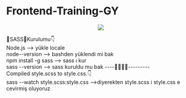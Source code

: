 # Frontend-Training-GY

<!--## Bootstrap Ass-2 https://gamzeysr.github.io/Frontend-Training-GY/BOOTSTRAP/session-1/Ass-2/index.html

## Bootstrap Ass-1 https://gamzeysr.github.io/Frontend-Training-GY/BOOTSTRAP/session-1/Ass-1/index.html -->

<p align="center"><img src="https://user-images.githubusercontent.com/99876715/194717950-20d89fbf-d279-495b-8ced-2b96d675b604.gif" /></p>

🎉SASS🎉Kurulumu👇
<br>Node.js   --> yükle locale
<br>node--version --> bashden yüklendi mi bak
<br> npm install -g sass --> sass ı kur
<br>sass --version --> sass kuruldu mu bak
----🎉🎉🎉🎉---------
<br>Compiled style.scss to style.css.👇
<br>sass --watch style.scss:style.css -->diyerekten style.scss i style.css e cevirmiş oluyoruz
